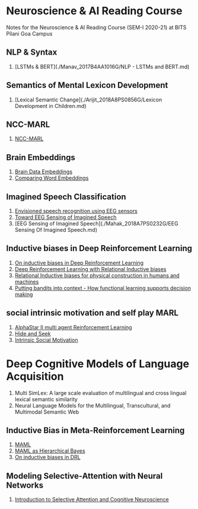 # Neuroscience & AI Reading Course
Notes for the Neuroscience & AI Reading Course (SEM-I 2020-21) at BITS Pilani Goa Campus

## NLP & Syntax
1. [LSTMs & BERT](./Manav_2017B4AA1016G/NLP - LSTMs and BERT.md)

## Semantics of Mental Lexicon Development
1. [Lexical Semantic Change](./Arijit_2018A8PS0856G/Lexicon Development in Children.md)

## NCC-MARL
1. [NCC-MARL](./Vedant_2018AAPS0566G/NCC-MARL.md)

## Brain Embeddings
1. [Brain Data Embeddings](./Neelay_2018A8PS0400G/brain_data_embeddings.md)
2. [Comparing Word Embeddings](./Neelay_2018A8PS0400G/comparing_word_embeddings.md)

## Imagined Speech Classification 
1. [Envisioned speech recognition using EEG sensors](./Divisha_2017A7PS0959G/Imagined_Speech_Classification_Using_EEG/Envisioned_speech_recognition_using_EEG_sensors.md)
2. [Toward EEG Sensing of Imagined Speech](./Divisha_2017A7PS0959G/Imagined_Speech_Classification_Using_EEG/Toward_EEG_Sensing_of_Imagined_Speech.md)
3. [EEG Sensing of Imagined Speech](./Mahak_2018A7PS0232G/EEG Sensing Of Imagined Speech.md)

## Inductive biases in Deep Reinforcement Learning
1. [On inductive biases in Deep Reinforcement Learning](./Rishabh_2018AAPS0348G/On%20inductive%20biases%20in%20Deep%20RL/On%20inductive%20biases%20in%20Deep%20RL.md)
2. [Deep Reinforcement Learning with Relational Inductive biases](./Rishabh_2018AAPS0348G/Deep%20RL%20with%20relational%20inductive%20biases/Deep%20RL%20with%20relational%20inductive%20biases.md)
3. [Relational Inductive biases for physical construction in humans and machines](./Rishabh_2018AAPS0348G/Relational%20inductive%20bias%20for%20physical%20construction%20in%20humans%20and%20machines)
4. [Putting bandits into context - How functional learning supports decision making](./Rishabh_2018AAPS0348G/Putting%20bandits%20into%20context%20-%20How%20functional%20learning%20supports%20decision%20making)

## social intrinsic motivation and self play MARL
1. [AlphaStar II multi agent Reinforcement Learning](https://github.com/f20190094/neuroscience-ai-reading-course/blob/master/ARYAN_f20190094/AlphaStar%20II%20multi%20agent%20Reinforcemnt%20Learning%2084fd67640f5d431788118fa794a394ff.md)
2. [Hide and Seek](https://github.com/f20190094/neuroscience-ai-reading-course/blob/master/ARYAN_f20190094/HIDE%20AND%20SEEK%2010067df7e23b4b2e8fba1663f0c5b91e.md)
3. [Intrinsic Social Motivation](https://github.com/f20190094/neuroscience-ai-reading-course/blob/master/ARYAN_f20190094/Intrinsic%20social%20motivation%202bf0fc2ab0804eb3a51408d8eb12403c.md)

# Deep Cognitive Models of Language Acquisition
1. Multi SimLex: A large scale evaluation of multilingual and cross lingual lexical semantic similarity
2. Neural Language Models for the Multilingual, Transcultural, and Multimodal Semantic Web

## Inductive Bias in Meta-Reinforcement Learning

1. [MAML](./Avishree_2017A7PS0112G/MAML/Model_Agnostic_Meta_Learning_for_Fast_Adaptation.md)
3. [MAML as Hierarchical Bayes](./Avishree_2017A7PS0112G/MAML_as_Hierarchical_Bayes/MAML_as_Hierarchical_Bayes.md)
4. [On inductive biases in DRL](./Avishree_2017A7PS0112G/On_Inductive_Biases_in_DRL/On_Inductive_Biases_in_Deep_Reinforcement_Learning.md)

## Modeling Selective-Attention with Neural Networks
1. [Introduction to Selective Attention and Cognitive Neuroscience](./Somesh_2018A7PS0175G/Modelling-Selective-Attention-with-Neural-Networks.md)
